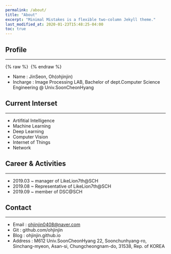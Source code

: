 ```yaml
---
permalink: /about/
title: "About"
excerpt: "Minimal Mistakes is a flexible two-column Jekyll theme."
last_modified_at: 2020-01-23T15:48:25-04:00
toc: true
---
```


## Profile
---
{% raw %} <img src="https://ohjinjin.github.io/assets/images/ohjinjin.JPG" alt=""> {% endraw %}

* Name : JinSeon, Oh(ohjinjin)<br/>
* Incharge : Image Processing LAB, Bachelor of dept.Computer Science Engineering @ Univ.SoonCheonHyang<br/>

## Current Interset
---
* Artifitial Intelligence<br/>
* Machine Learning<br/>
* Deep Learning<br/>
* Computer Vision<br/>
* Internet of Things<br/>
* Network<br/>

## Career & Activities
---
* 2019.03 ~ manager of LikeLion7th@SCH<br/>
* 2019.08 ~ Representative of LikeLion7th@SCH<br/>
* 2019.09 ~ member of DSC@SCH<br/>

## Contact
---
* Email : ohjinjin0408@naver.com<br/>
* Git : github.com/ohjinjin<br/>
* Blog : ohjinjin.github.io<br/>
* Address : M612 Univ.SoonCheonHyang 22, Soonchunhyang-ro, Sinchang-myeon, Asan-si, Chungcheongnam-do, 31538, Rep. of KOREA<br/>